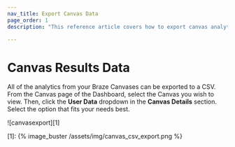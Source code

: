 ```yaml
---
nav_title: Export Canvas Data
page_order: 1
description: "This reference article covers how to export canvas analytics."

---
```


# Canvas Results Data

All of the analytics from your Braze Canvases can be exported to a CSV. From the Canvas page of the Dashboard, select the Canvas you wish to view. Then, click the __User Data__ dropdown in the __Canvas Details__ section. Select the option that fits your needs best.

![canvasexport][1]

[1]: {% image_buster /assets/img/canvas_csv_export.png %}
